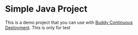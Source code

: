 # Simple Java Project
This is a demo project that you can use with [Buddy Continuous Deployment](https://buddy.works).
This is only for test
